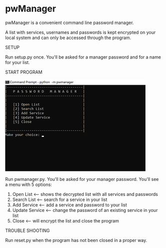 # pwManager

pwManager is a convenient command line password manager. 

A list with services, usernames and passwords is kept encrypted on your local system 
and can only be accessed through the program.

SETUP

Run setup.py once. You'll be asked for a manager password and for a name for your list.


START PROGRAM

![Alt text](https://github.com/mejongetje/pwManager/blob/master/menu.png "Optional title")

Run pwmanager.py. You'll be asked for your manager password. 
You'll see a menu with 5 options:
  1. Open List <-- shows the decrypted list with all services and passwords
  2. Search List <-- search for a service in your list
  3. Add Service <-- add a service and password to your list
  4. Update Service <-- change the password of an existing service in your list
  5. Close <-- will encrypt the list and close the program
  
  
TROUBLE SHOOTING

Run reset.py when the program has not been closed in a proper way.


